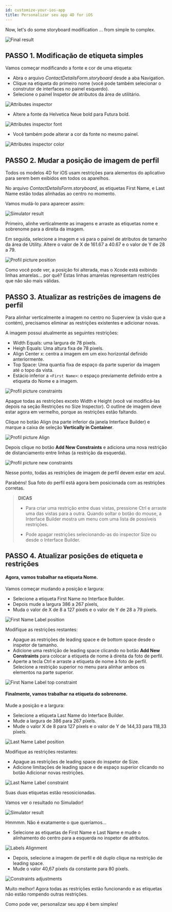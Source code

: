 ```yaml
---
id: customize-your-ios-app
title: Personalizar seu app 4D for iOS
---
```


Now, let's do some storyboard modification ... from simple to complex.

![Final result](img/Simlator-Before-After-Xcode-4D-for-iOS.png)

## PASSO 1. Modificação de etiqueta simples

Vamos começar modificando a fonte e cor de uma etiqueta:

* Abra o arquivo *ContactDetailsForm.storyboard* desde a aba Navigation.
* Clique na etiqueta do primeiro nome (você pode também selecionar o construtor de interfaces no painel esquerdo).
* Selecione o painel Inspetor de atributos da área de utilitário.

![Attributes inspector](img/Attributes-inspector-Xcode-4D-for-iOS.png)

* Altere a fonte da Helvetica Neue bold para Futura bold.

![Attributes inspector font](img/Attributes-inspector-font-Xcode-4D-for-iOS.png)

* Você também pode alterar a cor da fonte no mesmo painel.

![Attributes inspector color](img/Attributes-inspector-color-Xcode-4D-for-iOS.png)

## PASSO 2. Mudar a posição de imagem de perfil

Todos os modelos 4D for iOS usam restrições para alementos do aplicativo para serem bem exibidos em todos os aparelhos.

No arquivo *ContactDetailsForm.storyboard*, as etiquetas First Name, e Last Name estão todas alinhadas ao centro no momento.

Vamos mudá-lo para aparecer assim:

![Simulator result](img/Simlator-Final-Xcode-4D-for-iOS.png)

Primeiro, alinhe verticalmente as imagens e arraste as etiquetas nome e sobrenome para a direita da imagem.

Em seguida, selecione a imagem e vá para o painel de atributos de tamanho da área de Utility. Altere o valor de X de 161.67 a 40.67 e o valor de Y de 28 a 79.

![Profil picture position](img/Profil-picture-position-Xcode-4D-for-iOS.png)

Como você pode ver, a posição foi alterada, mas o Xcode está exibindo linhas amarelas... por quê? Estas linhas amarelas representam restrições que não são mais válidas.

## PASSO 3. Atualizar as restrições de imagens de perfil

Para alinhar verticalmente a imagem no centro no Superview (a visão que a contém), precisamos eliminar as restrições existentes e adicionar novas.

A imagem possui atualmente as seguintes restrições:

* Width Equals: uma largura de 78 pixels.
* Heigh Equals: Uma altura fixa de 78 pixels.
* Align Center x: centra a imagem em um eixo horizontal definido anteriormente.
* Top Space: Uma quantia fixa de espaço da parte superior da imagem até o topo da vista.
* Estácio inferior a `<First Name>`: o espaço previamente definido entre a etiqueta do Nome e a imagem.

![Profil picture constraints](img/Profil-picture-constraints-Xcode-4D-for-iOS.png)

Apague todas as restrições exceto Width e Height (você vai modificá-las depois na seção Restrições no Size Inspector). O outline de imagem deve estar agora em vermelho, porque as restrições estão faltando.

Clique no botão Align (na parte inferior da janela Interface Builder) e marque a caixa de seleção **Vertically in Container**.

![Profil picture Align](img/Profil-picture-Align-Xcode-4D-for-iOS.png)

Depois clique no botão **Add New Constraints** e adiciona uma nova restrição de distanciamento entre linhas (a restrição da esquerda).

![Profil picture new constraints](img/Profil-picture-new-constraints-4D-for-iOS.png)

Nesse ponto, todas as restrições de imagem de perfil devem estar em azul.

Parabéns! Sua foto do perfil está agora bem posicionada com as restrições corretas.

> **DICAS**
> 
> * Para criar uma restrição entre duas vistas, pressione Ctrl e arraste uma das vistas para a outra. Quando soltar o botão do mouse, a Interface Builder mostra um menu com uma lista de possíveis restrições.
> 
> * Pode apagar restrições selecionando-as do inspector Size ou desde o Interface Builder.

## PASSO 4. Atualizar posições de etiqueta e restrições

#### Agora, vamos trabalhar na etiqueta Nome.

Vamos começar mudando a posição e largura:

* Selecione a etiqueta First Name no Interface Builder.
* Depois mude a largura 386 a 267 píxels,
* Muda o valor de X de 8 a 127 píxels e o valor de Y de 28 a 79 píxels.

![First Name Label position](img/First-Name-Label-position-Xcode-4D-for-iOS.png)

Modifique as restrições restantes:

* Apague as restrições de leading space e de bottom space desde o inspetor de tamanho.
* Adicione uma restrição de leading space clicando no botão **Add New Constraints** para colocar a etiqueta de nome à direita da foto de perfil.
* Aperte a tecla Ctrl e arraste a etiqueta de nome à foto de perfil. Selecione a restrição superior no menu para alinhar ambos os elementos na parte superior.

![First Name Label top constraint](img/First-Name-Label-top-constraint-Xcode-4D-for-iOS.png)

#### Finalmente, vamos trabalhar na etiqueta do sobrenome.

Mude a posição e a largura:

* Selecione a etiqueta Last Name do Interface Builder.
* Mude a largura de 386  para 267 píxels.
* Mude o valor X de 8 para 127 píxels e o valor de Y de 144,33 para 118,33 píxels.

![Last Name Label position](img/Last-Name-Label-position-Xcode-4D-for-iOS.png)

Modifique as restrições restantes:

* Apague as restrições de leading space do inspetor de Size.
* Adicione limitações de leading space e de espaço superior clicando no botão Adicionar novas restrições.

![Last Name Label constraint](img/Last-Name-Label-constraint-Xcode-4D-for-iOS.png)

Suas duas etiquetas estão resosicionadas.

Vamos ver o resultado no Simulador!

![Simulator result](img/Simulator-Xcode-4D-for-iOS.png)

Hmmmm. Não é exatamente o que queríamos...

* Selecione as etiquetas de First Name e Last Name e mude o alinhamento do centro para a esquerda no inspetor de atributos.

![Labels Alignment](img/Labels-Alignment-Xcode-4D-for-iOS.png)

* Depois, selecione a imagem de perfil e dê duplo clique na restrição de leading space.
* Mude o valor 40,67 píxels da constante para 80 píxels.

![Constraints adjustments](img/Constraints-adjustments-Xcode-4D-for-iOS.png)

Muito melhor! Agora todas as restrições estão funcionando e as etiquetas não estão rompendo outras restrições.

Como pode ver, personalizar seu app é bem simples!

